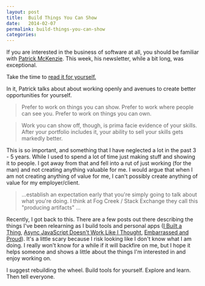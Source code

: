 ```yaml
---
layout: post
title:  Build Things You Can Show
date:   2014-02-07
permalink: build-things-you-can-show
categories:
---
```


If you are interested in the business of software at all, you should be familiar with [Patrick McKenzie](http://www.kalzumeus.com/). This week, his newsletter, while a bit long, was exceptional.

Take the time to [read it for yourself.](https://training.kalzumeus.com/newsletters/archive/do-not-end-the-week-with-nothing)

In it, Patrick talks about about working openly and avenues to create better opportunities for yourself.

> Prefer to work on things you can show. Prefer to work where people can see you. Prefer to work on things you can own.

> Work you can show off, though, is prima facie evidence of your skills. After your portfolio includes it, your ability to sell your skills gets markedly better.

This is so important, and something that I have neglected a lot in the past 3 - 5 years. While I used to spend a lot of time just making stuff and showing it to people. I got away from that and fell into a rut of just working (for the man) and not creating anything valuable for me. I would argue that when I am not creating anything of value for me, I can't possibly create anything of value for my employer/client.

> ...establish an expectation early that you're simply going to talk about what you're doing. I think at Fog Creek / Stack Exchange they call this "producing artifacts" ...

Recently, I got back to this. There are a few posts out there describing the things I've been relearning as I build tools and personal apps ([I Built a Thing](http://scottradcliff.com/post/i_built_a_thing), [Async JavaScript Doesn't Work Like I Thought](http://scottradcliff.com/post/async_javascript_doesnt_work_like_i_thought), [Embarrassed and Proud](http://scottradcliff.com/post/embarrassed_and_proud)). It's a little scary because I risk looking like I don't know what I am doing. I really won't know for a while if it will backfire on me, but I hope it helps someone and shows a little about the things I'm interested in and enjoy working on.

I suggest rebuilding the wheel. Build tools for yourself. Explore and learn. Then tell everyone.
